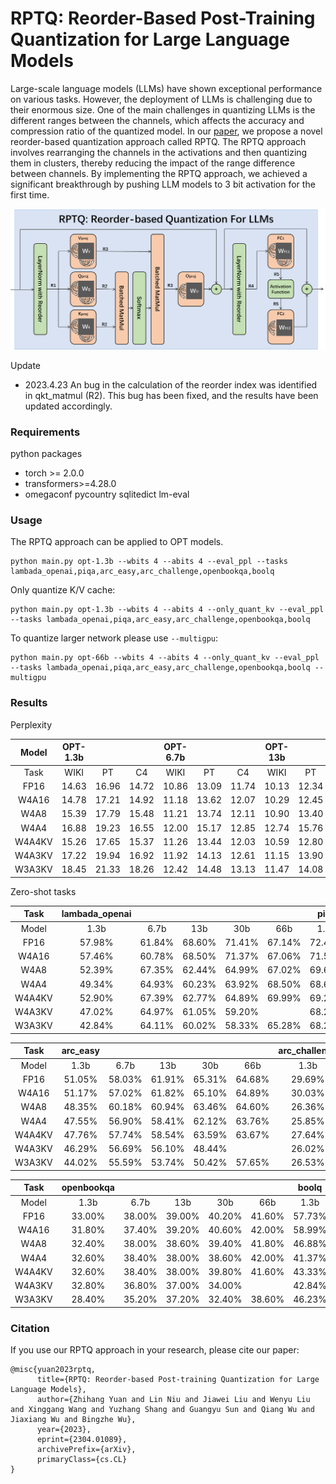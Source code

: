 # RPTQ: Reorder-Based Post-Training Quantization for Large Language Models
Large-scale language models (LLMs) have shown exceptional performance on various tasks. However, the deployment of LLMs is challenging due to their enormous size. One of the main challenges in quantizing LLMs is the different ranges between the channels, which affects the accuracy and compression ratio of the quantized model.
In our [paper](https://arxiv.org/abs/2304.01089), we propose a novel reorder-based quantization approach called RPTQ. The RPTQ approach involves rearranging the channels in the activations and then quantizing them in clusters, thereby reducing the impact of the range difference between channels. 
By implementing the RPTQ approach, we achieved a significant breakthrough by pushing LLM models to 3 bit activation for the first time.

![Overview](ims/cover.png)

Update
- 2023.4.23 An bug in the calculation of the reorder index was identified in qkt_matmul (R2). This bug has been fixed, and the results have been updated accordingly.

### Requirements
python packages
- torch >= 2.0.0
- transformers>=4.28.0
- omegaconf pycountry sqlitedict lm-eval


### Usage
The RPTQ approach can be applied to OPT models.
```
python main.py opt-1.3b --wbits 4 --abits 4 --eval_ppl --tasks lambada_openai,piqa,arc_easy,arc_challenge,openbookqa,boolq
```

Only quantize K/V cache:
```
python main.py opt-1.3b --wbits 4 --abits 4 --only_quant_kv --eval_ppl --tasks lambada_openai,piqa,arc_easy,arc_challenge,openbookqa,boolq
```

To quantize larger network please use `--multigpu`:
```
python main.py opt-66b --wbits 4 --abits 4 --only_quant_kv --eval_ppl --tasks lambada_openai,piqa,arc_easy,arc_challenge,openbookqa,boolq --multigpu
```

### Results

Perplexity

|  Model | OPT-1.3b |        |        | OPT-6.7b |        |        | OPT-13b |        |        | OPT-30b |        |        | OPT-66b |        |        |
|:------:|:--------:|:------:|:------:|:--------:|:------:|:------:|:-------:|:------:|:------:|:-------:|:------:|:------:|:-------:|:------:|:------:|
|  Task  |   WIKI   |   PT   |   C4   |   WIKI   |   PT   |   C4   |   WIKI  |   PT   |   C4   |   WIKI  |   PT   |   C4   |   WIKI  |   PT   |   C4   |
|  FP16  |  14.63   | 16.96  | 14.72  |  10.86   | 13.09  | 11.74  |  10.13  | 12.34  | 11.20  |  9.56   | 11.84  | 10.69  |  9.34   | 11.36  | 10.28  |
|  W4A16 |  14.78   | 17.21  | 14.92  |  11.18   | 13.62  | 12.07  |  10.29  | 12.45  | 11.27  |  9.55   | 11.91  | 10.74  |  9.30   | 11.42  | 10.31  |
|  W4A8  |  15.39   | 17.79  | 15.48  |  11.21   | 13.74  | 12.11  |  10.90  | 13.40  | 11.62  |  10.22  | 12.41  | 11.01  |  9.46   | 11.73  | 10.57  |
|  W4A4  |  16.88   | 19.23  | 16.55  |  12.00   | 15.17  | 12.85  |  12.74  | 15.76  | 14.71  |  11.15  | 14.11  | 13.48  |  12.23  | 18.87  | 15.93  |
| W4A4KV |  15.26   | 17.65  | 15.37  |  11.26   | 13.44  | 12.03  |  10.59  | 12.80  | 11.54  |  9.99   | 12.18  | 11.01  |  9.75   | 11.64  | 10.61  |
| W4A3KV |  17.22   | 19.94  | 16.92  |  11.92   | 14.13  | 12.61  |  11.15  | 13.90  | 12.04  |  11.62  | 14.95  | 11.96  |  10.88  | 14.69  | 11.36  |
| W3A3KV |  18.45   | 21.33  | 18.26  |  12.42   | 14.48  | 13.13  |  11.47  | 14.08  | 12.41  |  11.76  | 14.98  | 12.22  |  11.47  | 15.03  | 11.75  |

Zero-shot tasks

|  Task  | lambada_openai |        |        |        |        |  piqa  |        |        |        |        |
|:------:|:--------------:|:------:|:------:|:------:|:------:|:------:|:------:|:------:|:------:|:------:|
|  Model |      1.3b      |  6.7b  |   13b  |   30b  |   66b  |  1.3b  |  6.7b  |   13b  |   30b  |   66b  |
|  FP16  |     57.98%     | 61.84% | 68.60% | 71.41% | 67.14% | 72.47% | 74.53% | 76.87% | 78.01% | 78.12% |
|  W4A16 |     57.46%     | 60.78% | 68.50% | 71.37% | 67.06% | 71.59% | 74.80% | 76.93% | 78.29% | 78.18% |
|  W4A8  |     52.39%     | 67.35% | 62.44% | 64.99% | 67.02% | 69.69% | 75.89% | 75.46% | 76.93% | 77.52% |
|  W4A4  |     49.34%     | 64.93% | 60.23% | 63.92% | 68.50% | 68.66% | 75.40% | 73.55% | 76.16% | 77.14% |
| W4A4KV |     52.90%     | 67.39% | 62.77% | 64.89% | 69.99% | 69.26% | 76.00% | 74.42% | 76.65% | 76.98% |
| W4A3KV |     47.02%     | 64.97% | 61.05% | 59.20% |        | 68.22% | 75.73% | 73.23% | 67.46% |        |
| W3A3KV |     42.84%     | 64.11% | 60.02% | 58.33% | 65.28% | 68.22% | 74.64% | 74.10% | 67.51% | 75.13% |

|  Task  | arc_easy |        |        |        |        | arc_challenge |        |        |        |        |
|:------:|:--------:|:------:|:------:|:------:|:------:|:-------------:|:------:|:------:|:------:|:------:|
|  Model |   1.3b   |  6.7b  |   13b  |   30b  |   66b  |      1.3b     |  6.7b  |   13b  |   30b  |   66b  |
|  FP16  |  51.05%  | 58.03% | 61.91% | 65.31% | 64.68% |     29.69%    | 33.61% | 35.66% | 38.05% | 38.99% |
|  W4A16 |  51.17%  | 57.02% | 61.82% | 65.10% | 64.89% |     30.03%    | 32.59% | 35.49% | 37.96% | 38.99% |
|  W4A8  |  48.35%  | 60.18% | 60.94% | 63.46% | 64.60% |     26.36%    | 34.04% | 35.58% | 37.45% | 38.82% |
|  W4A4  |  47.55%  | 56.90% | 58.41% | 62.12% | 63.76% |     25.85%    | 34.30% | 33.95% | 36.17% | 37.20% |
| W4A4KV |  47.76%  | 57.74% | 58.54% | 63.59% | 63.67% |     27.64%    | 33.95% | 34.21% | 37.37% | 37.71% |
| W4A3KV |  46.29%  | 56.69% | 56.10% | 48.44% |        |     26.02%    | 33.95% | 33.95% | 30.71% |        |
| W3A3KV |  44.02%  | 55.59% | 53.74% | 50.42% | 57.65% |     26.53%    | 32.16% | 32.50% | 30.71% | 34.98% |

|  Task  | openbookqa |        |        |        |        |  boolq |        |        |        |        |
|:------:|:----------:|:------:|:------:|:------:|:------:|:------:|:------:|:------:|:------:|:------:|
|  Model |    1.3b    |  6.7b  |   13b  |   30b  |   66b  |  1.3b  |  6.7b  |   13b  |   30b  |   66b  |
|  FP16  |   33.00%   | 38.00% | 39.00% | 40.20% | 41.60% | 57.73% | 67.03% | 65.90% | 70.45% | 70.85% |
|  W4A16 |   31.80%   | 37.40% | 39.20% | 40.60% | 42.00% | 58.99% | 59.72% | 66.66% | 70.70% | 70.55% |
|  W4A8  |   32.40%   | 38.00% | 38.60% | 39.40% | 41.80% | 46.88% | 65.93% | 66.57% | 70.64% | 71.07% |
|  W4A4  |   32.60%   | 38.40% | 38.00% | 38.60% | 42.00% | 41.37% | 65.44% | 58.47% | 67.70% | 70.24% |
| W4A4KV |   32.60%   | 38.40% | 38.00% | 39.80% | 41.60% | 43.33% | 62.11% | 62.47% | 68.22% | 70.79% |
| W4A3KV |   32.80%   | 36.80% | 37.00% | 34.00% |        | 42.84% | 61.31% | 57.76% | 61.74% |        |
| W3A3KV |   28.40%   | 35.20% | 37.20% | 32.40% | 38.60% | 46.23% | 60.79% | 65.07% | 63.08% | 67.49% |



### Citation
If you use our RPTQ approach in your research, please cite our paper:
```
@misc{yuan2023rptq,
      title={RPTQ: Reorder-based Post-training Quantization for Large Language Models}, 
      author={Zhihang Yuan and Lin Niu and Jiawei Liu and Wenyu Liu and Xinggang Wang and Yuzhang Shang and Guangyu Sun and Qiang Wu and Jiaxiang Wu and Bingzhe Wu},
      year={2023},
      eprint={2304.01089},
      archivePrefix={arXiv},
      primaryClass={cs.CL}
}
```